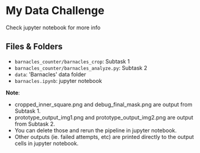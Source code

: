 # My Data Challenge

Check jupyter notebook for more info

## Files & Folders

* ```barnacles_counter/barnacles_crop```: Subtask 1
* ```barnacles_counter/barnacles_analyze.py```: Subtask 2
* ```data```: 'Barnacles' data folder
* ```barnacles.ipynb```: jupyter notebook

**Note**: 
- cropped_inner_square.png and debug_final_mask.png are output from Subtask 1.
- prototype_output_img1.png and prototype_output_img2.png are output from Subtask 2.
- You can delete those and rerun the pipeline in jupyter notebook.
- Other outputs (ie. failed attempts, etc) are printed directly to the output cells in jupyter notebook.
